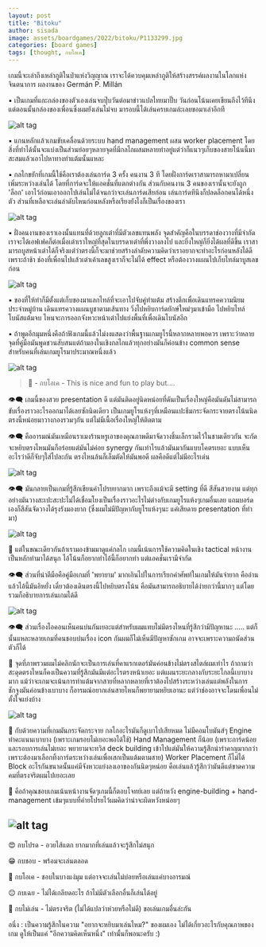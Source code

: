 ```yaml
---
layout: post
title: "Bitoku"
author: sisada
image: assets/boardgames/2022/bitoku/P1133299.jpg
categories: [board games]
tags: [thought, กบโอเค]
---
```

เกมนี้จะเล่าถึงเหล่าภูติในป่าแห่งวิญญาณ เราจะได้ควบคุมเหล่าภูติให้สร้างสรรค์ผลงานในโลกแห่งจินตนาการ ผลงานของ Germán P. Millán

▪️ เป็นเกมที่แกะกล่องของตัวเองเล่นจบปุ๊บวันต่อมาข่าวแปลไทยมาปั๊บ วันก่อนโน้นเคยเขียนถึงไว้ทีนึงแต่ตอนนั้นกล่องของเพื่อนซึ่งผมยังเล่นไม่จบ มารอบนี้ได้เล่นครบเกมล่ะเลยขอมาเล่าอีกที

![alt tag](/assets/boardgames/2022/bitoku/P1133294.jpg)

▪️ แกนหลักแล้วเกมขับเคลื่อนด้วยระบบ hand management ผสม worker placement โดยสิ่งที่ทำได้นั้นจะแบ่งเป็นส่วนย่อยๆหลายจุดที่มีกลไกผสมหลายท่าอยู่แต่ว่าก็แนวๆเก็บของสายโน้นนี้มาสะสมแล้วเอาไปหาทางทำแต้มนั้นแหละ 

▪️ กลไกขยักที่เกมนี้ใช้คือเราต้องเล่นการ์ด 3 ครั้ง คนงาน 3 ที โดยฝั่งการ์ดเราสามารถหามาเปลี่ยนเพิ่มระหว่างเล่นได้ โดยที่การ์ดจะให้แอคชั่นที่แตกต่างกัน ส่วนกับคนงาน 3 คนของเรานั้นจะยังถูก 'ล็อก' เอาไว้ก่อนเอาออกไปเล่นไม่ได้จนกว่าจะเล่นการ์ดเสียก่อน เล่นการ์ดทีนึงก็ปลดล็อกคนได้หนึ่งตัว ส่วนที่เหลือจะเล่นลำดับไหนก่อนหลังหรือเรียงยังไงก็เป็นเรื่องของเรา

![alt tag](/assets/boardgames/2022/bitoku/P1133344.jpg)

▪️ ฝั่งคนงานของเราเองนั้นแทนที่ด้วยลูกเต๋าที่มีตัวเลขแทนพลัง จุดสำคัญคือในบรรดาช่องวางที่มีจำกัดเราจะได้เอฟเฟคก็ต่อเมื่อเต๋าเราใหญ่ที่สุดในบรรดาเต๋าที่พึ่งวางลงไป และยิ่งใหญ่ก็ยิ่งได้ผลที่ดีขึ้น เราสามารถบูสหน้าเต๋าได้ก็จริงแต่ว่าตรงนี้ก็จะมาช่วยสร้างลำดับความคิดว่าเราอยากจะทำอะไรก่อนหลังได้ดี เพราะถ้าช้า ช่องที่เพื่อนไปแล้วเต๋าเค้าเลขสูงเราก็จะไม่ได้ effect หรือต้องวางแผนไปเก็บไทล์มาบูสเลขก่อน

![alt tag](/assets/boardgames/2022/bitoku/P1133332.jpg)

▪️ ของที่ให้ทำก็มีตั้งแต่เก็บของมาแลกไทล์ที่จะเอาไปจับคู่ทำแต้ม สร้างตึกเพื่อเดินแทรคความนิยมประจำหมู่บ้าน เดินแทรควางแผนบูชาตามเส้นทาง วิ่งไปหยิบการ์ดยักษ์ใหม่ๆมาเข้ามือ ไปหยิบไทล์โบนัสแต้มจบ ไหนจะการออกจังหวะหน้าเต๋าไปแย่งพื้นที่เพื่อเดินโบนัสอีก

▪️ ถ้าพูดอีกมุมหนึ่งคือถ้าฟังเกมนี้แล้วไม่งงแสดงว่าพื้นฐานเกมยูโรนี้หลากหลายพอควร เพราะว่าหลายจุดที่คู่มือมันพูดชวนสับสนแต่ถ้ามองในเชิงกลไกแล้วทุกอย่างมันก็ค่อนข้าง common sense สำหรับคนที่เล่นเกมยูโรมาประมาณหนึ่งแล้ว

![alt tag](/assets/boardgames/2022/bitoku/P1133342.jpg)

> 🐸 - กบโอเค - This is nice and fun to play but.... 

👁‍🗨 เกมนี้ของสวย presentation ดี แต่มันติดอยู่นิดหน่อยที่ดันเป็นเรื่องใหญ่คือมันดันไม่สามารถขับเรื่องราวอะไรออกมาได้เลยซักนิดเดียว เป็นเกมยูโรแห้งๆที่เหมือนแปะธีมกระจัดกระจายตรงโน้นนิดตรงนี้หน่อยมาวางกองรวมๆกัน แต่ไม่มีเนื้อเรื่องใหญ่ให้ติดตาม

👁‍🗨 คืออารมณ์มันเหมือนราเมงร้านหรูเอาของคุณภาพดีมาจัดวางชิ้นเล็กรวมไว้ในชามเดียวกัน จะกัดจะหยิบตรงไหนมันก็อร่อยแต่มันไม่ค่อย synergy กันเท่าไรแล้วมันมากันแบบโคตรเยอะ แบบเห็นอะไรว่าดีก็จับๆใส่ไปละกัน ตรงไหนล้นก็เล็มตัดให้มันพอดี ผลคือดีแต่ไม่มีอะไรเด่น

![alt tag](/assets/boardgames/2022/bitoku/P1133320.jpg)

👁‍🗨 มันกลายเป็นเกมที่รู้สีกเขียนคำโปรยยากมาก เพราะถึงแม้จะมี setting ที่ดี สีสันสวยงาม แต่ทุกอย่างมันวางสะเปะสะปะไม่ได้เชื่อมโยงเป็นเรื่องราวอะไรไม่ต่างกับเกมยูโรแห้งๆเกมอื่นเลย แถมบอร์ดเองก็สีสันจัดวางได้รุงรังมองยาก (ซึ่งผมไม่มีปัญหากับยูโรแห้งๆนะ แค่เสียดาย presentation ที่ทำมา)

![alt tag](/assets/boardgames/2022/bitoku/P1133336.jpg)

🔹 แต่ในขณะเดียวกันถ้าเรามองข้ามมาดูแค่กลไก เกมนี้เน้นการใช้ความคิดในเชิง tactical หน้างานเป็นหลักทำมาได้สนุก ไอ้โน้นก็อยากทำไอ้นี้ก็อยากทำ แต่แอคชั่นเรามีจำกัด

👁‍🗨 ส่วนที่น่าตีมือคือคู่มือเกมที่ 'พยายาม' มากเกินไปในการเรียกคำศัพท์ในเกมให้มันจำยาก คืออ่านแล้วไอ้นี้มันอิหยั่ง เดี๋ยวต้องเดินตรงนี้ไปหยิบตรงโน้น คือมันสามารถอธิบายได้ง่ายกว่านี้มากๆ แต่โดยรวมก็อธิบายการเล่นเกมได้ดี 

![alt tag](/assets/boardgames/2022/bitoku/P1133321.jpg)

👁‍🗨 ส่วนเรื่องไอคอนเห็นคนบ่นกันเยอะแต่สำหรับผมแทบไม่มีตรงไหนที่รู้สึกว่ามีปัญหานะ ..... แต่ก็นั้นแหละหลายเกมที่คนชอบบ่นเรื่อง icon กันผมก็ไม่เห็นมีปัญหาซักเกม อาจจะเพราะความถนัดส่วนตัวก็ได้

🔸 จุดที่ภาพรวมผมไม่คลิกนักจะเป็นการเล่นที่คาแรกเตอร์มันค่อนข้างไม่ตรงสไตล์ผมเท่าไร ถ้าถามว่าสะดุดตรงไหนก็คงเป็นความที่รู้สึกมันมีแต่อะไรตรงหน้าเยอะ แต่แผนระยะกลางกับระยะไกลนี้เบาบางมาก แม้ว่าจะเกมจะเน้นการทำแต้มจากสายที่หลากหลายที่เราต้องไปสร้างระหว่างเล่นแต่พลังในการชักจูงมันค่อนข้างเบาบาง ก็อารมณ์อยากเล่นสายไหนก็พยายามหยิบเอานะ แต่ว่าช่องอาจจะโดนเพื่อนไม่ตั้งใจแย่งบ้าง 
 
![alt tag](/assets/boardgames/2022/bitoku/P1133319.jpg) 

🔸 กับด้วยความที่เกมมันกระจัดกระจาย กลไกอะไรมันก็ดูเบาไปเสียหมด ไม่มีคอมโบมันส์ๆ Engine ทำคะแนนเบาบาง (เพราะเกมรอบไม่เยอะพอได้ใช้) Hand Management ก็น้อย (เพราะการ์ดน้อยและรอบการเล่นไม่เยอะ พยายามจะทวิส deck building เข้าไปแต่มันให้ความรู้สึกน่ารำคาญมากกว่าเพราะต้องมาเลือกทิ้งการ์ดระหว่างเล่นเพื่อเสกเป็นแต้มตามสาย) Worker Placement ก็ไม่ได้ Block อะไรกันขนาดนั้นแค่มีจังหวะแย่งลงเอาของกันนิดๆหน่อย คือเล่นแล้วรู้สึกว่ามันดีแต่ขาดความคมที่ตรงจริตผมไปเยอะเลย

💬 คือถ้าคุณชอบเกมเน้นหน้างานจัดๆเกมนี้ก็ตอบโจทย์เลย แต่ถ้าหวัง engine-building + hand-management เข้มๆแบบที่ค่ายโปรยไว้ผมคิดว่าน่าจะผิดหวังหน่อยๆ

![alt tag](/assets/boardgames/2022/bitoku/P1133305.jpg)
---


😍 กบโปรด - อวยไส้แตก ยากมากที่เล่นแล้วจะรู้สึกไม่สนุก

😁 กบชอบ - พร้อมจะเล่นตลอด

🙂 กบโอเค - ชอบในบางแง่มุม แต่อาจจะเล่นไม่บ่อยหรือเล่นแค่บางอารมณ์

😐 กบเฉย - ไม่ได้เกลียดอะไร ถ้าไม่มีตัวเลือกอื่นก็เล่นได้อยู่

🖕 กบไม่เล่น - ไม่ตรงจริต (ไม่ได้แปลว่าห่วยหรือไม่ดี) ขอเล่นเกมอื่นล่ะกัน

อนึ่ง : เป็นความรู้สึกในความ "อยากจะหยิบมาเล่นไหม?" ของผมเอง ไม่ได้เกี่ยวอะไรกับคุณภาพของเกม ดูให้เป็นแค่ "อีกความคิดเห็นหนึ่ง" เท่านั้นก็พอนะครับ :)
